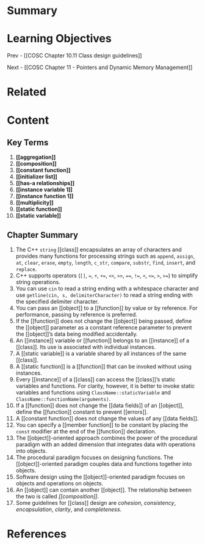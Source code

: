 # Summary

# Learning Objectives
Prev - [[COSC Chapter 10.11 Class design guidelines]]

Next - [[COSC Chapter 11 - Pointers and Dynamic Memory Management]]
# Related

# Content
## Key Terms
1. **[[aggregation]]**
2. **[[composition]]**
3. **[[constant function]]**
4. **[[initializer list]]**
5. **[[has-a relationships]]**
6. **[[instance variable 1]]**
7. **[[instance function 1]]**
9. **[[multiplicity]]**
10. **[[static function]]**
11. **[[static variable]]**
## Chapter Summary
1. The C++ `string` [[class]] encapsulates an array of characters and provides many functions for processing strings such as `append`, `assign`, `at`, `clear`, `erase`, `empty`, `length`, `c_str`, `compare`, `substr`, `find`, `insert`, and `replace`.
2. C++ supports operators (`[]`, `=`, `+`, `+=`, `<<`, `>>`, `==`, `!=`, `<`, `<=`, `>`, `>=`) to simplify string operations.
3. You can use `cin` to read a string ending with a whitespace character and use `getline(cin, s, delimiterCharacter)` to read a string ending with the specified delimiter character.
4. You can pass an [[object]] to a [[function]] by value or by reference. For performance, passing by reference is preferred.
5. If the [[function]] does not change the [[object]] being passed, define the [[object]] parameter as a constant reference parameter to prevent the [[object]]’s data being modified accidentally.
6. An [[instance]] variable or [[function]] belongs to an [[instance]] of a [[class]]. Its use is associated with individual instances.
7. A [[static variable]] is a variable shared by all instances of the same [[class]].
8. A [[static function]] is a [[function]] that can be invoked without using instances.
9. Every [[instance]] of a [[class]] can access the [[class]]’s static variables and functions. For clarity, however, it is better to invoke static variables and functions using `ClassName::staticVariable` and `ClassName::functionName(arguments)`.
10. If a [[function]] does not change the [[data fields]] of an [[object]], define the [[function]] constant to prevent [[errors]].
11. A [[constant function]] does not change the values of any [[data fields]].
12. You can specify a [[member function]] to be constant by placing the `const` modifier at the end of the [[function]] declaration.
13. The [[object]]-oriented approach combines the power of the procedural paradigm with an added dimension that integrates data with operations into objects.
14. The procedural paradigm focuses on designing functions. The [[object]]-oriented paradigm couples data and functions together into objects.
15. Software design using the [[object]]-oriented paradigm focuses on objects and operations on objects.
16. An [[object]] can contain another [[object]]. The relationship between the two is called _[[composition]]_.
17. Some guidelines for [[class]] design are _cohesion_, _consistency_, _encapsulation_, _clarity_, and _completeness_.

# References

